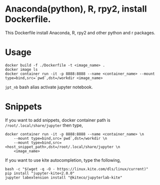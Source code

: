# Anaconda(python), R, rpy2, install Dockerfile.

This Dockerfile install Anaconda, R, rpy2 and other python and r packages. 

# Usage 
```
docker build -f ./Dockerfile -t <image_name> . 
docker image ls 
docker container run -it -p 8888:8888 --name <container_name> --mount type=bind,src=`pwd`,dst=/workdir <image_name>
``` 

`jpt_nb` bash alias activate jupyter notebook. 


# Snippets 
If you want to add snippets, docker container path is `/root/.local/share/jupyter`
then type, 
```
docker container run -it -p 8888:8888 --name <container_name> \n
    --mount type=bind,src=`pwd`,dst=/workdir \n
    --mount type=bind,src=<host_snippet_path>,dst=/root/.local/share/jupyter \n
    <image_name>
```


If you want to use kite autocompletion, type the following, 
```
bash -c "$(wget -q -O - https://linux.kite.com/dls/linux/current)" 
pip install "jupyter-kite<2.0.0" 
jupyter labextension install "@kiteco/jupyterlab-kite" 
```



